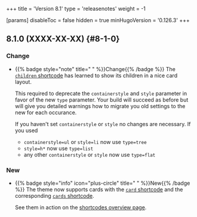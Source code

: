 +++
title = 'Version 8.1'
type = 'releasenotes'
weight = -1

[params]
  disableToc = false
  hidden = true
  minHugoVersion = '0.126.3'
+++

## 8.1.0 (XXXX-XX-XX) {#8-1-0}

### Change

- {{% badge style="note" title=" " %}}Change{{% /badge %}} The [`children` shortcode](shortcodes/children) has learned to show its children in a nice card layout.

  This required to deprecate the `containerstyle` and `style` parameter in favor of the new `type` parameter. Your build will succeed as before but will give you detailed warnings how to migrate you old settings to the new for each occurance.

   If you haven't set `containerstyle` or `style` no changes are necessary. If you used

  - `containerstyle=ul` or `style=li` now use `type=tree`
  - `style=h*` now use `type=list`
  - any other `containerstyle` or `style` now use `type=flat`

### New

- {{% badge style="info" icon="plus-circle" title=" " %}}New{{% /badge %}} The theme now supports cards with the [`card` shortcode](shortcodes/card) and the corresponding [`cards` shortcode](shortcodes/cards).

  See them in action on the [shortcodes overview page](shortcodes).
